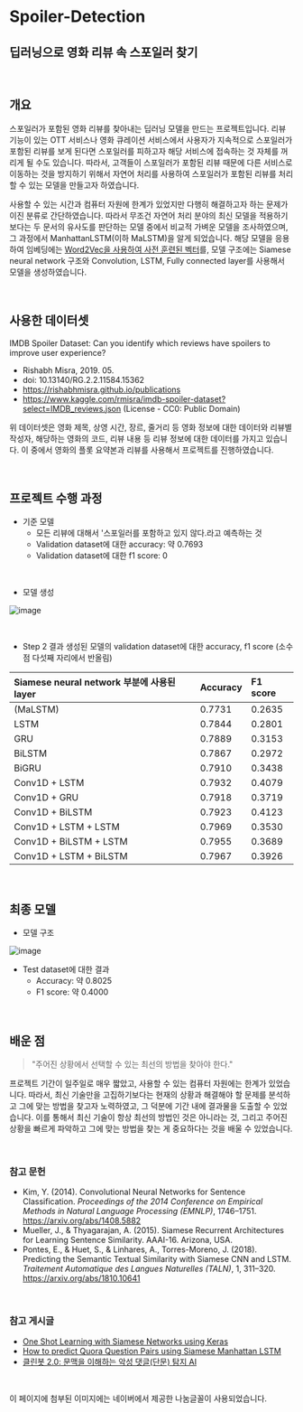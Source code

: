 # Spoiler-Detection

## 딥러닝으로 영화 리뷰 속 스포일러 찾기
<br/>

## 개요

  스포일러가 포함된 영화 리뷰를 찾아내는 딥러닝 모델을 만드는 프로젝트입니다. 리뷰 기능이 있는 OTT 서비스나 영화 큐레이션 서비스에서 사용자가 지속적으로 스포일러가 포함된 리뷰를 보게 된다면 스포일러를 피하고자 해당 서비스에 접속하는 것 자체를 꺼리게 될 수도 있습니다. 따라서, 고객들이 스포일러가 포함된 리뷰 때문에 다른 서비스로 이동하는 것을 방지하기 위해서 자연어 처리를 사용하여 스포일러가 포함된 리뷰를 처리할 수 있는 모델을 만들고자 하였습니다.
  
  사용할 수 있는 시간과 컴퓨터 자원에 한계가 있었지만 다행히 해결하고자 하는 문제가 이진 분류로 간단하였습니다. 따라서 무조건 자연어 처리 분야의 최신 모델을 적용하기보다는 두 문서의 유사도를 판단하는 모델 중에서 비교적 가벼운 모델을 조사하였으며, 그 과정에서 ManhattanLSTM(이하 MaLSTM)을 알게 되었습니다. 해당 모델을 응용하여 임베딩에는 [Word2Vec을 사용하여 사전 훈련된 벡터](https://code.google.com/archive/p/word2vec/)를, 모델 구조에는 Siamese neural network 구조와 Convolution, LSTM, Fully connected layer를 사용해서 모델을 생성하였습니다.

<br/>

 ## 사용한 데이터셋
 
IMDB Spoiler Dataset: Can you identify which reviews have spoilers to improve user experience?
- Rishabh Misra, 2019. 05. <br/>
- doi: 10.13140/RG.2.2.11584.15362 <br/>
- https://rishabhmisra.github.io/publications
- https://www.kaggle.com/rmisra/imdb-spoiler-dataset?select=IMDB_reviews.json (License - CC0: Public Domain)

위 데이터셋은 영화 제목, 상영 시간, 장르, 줄거리 등 영화 정보에 대한 데이터와 리뷰별 작성자, 해당하는 영화의 코드, 리뷰 내용 등 리뷰 정보에 대한 데이터를 가지고 있습니다. 이 중에서 영화의 플롯 요약본과 리뷰를 사용해서 프로젝트를 진행하였습니다.

<br/>

## 프로젝트 수행 과정

- 기준 모델
  - 모든 리뷰에 대해서 '스포일러를 포함하고 있지 않다.라고 예측하는 것
  - Validation dataset에 대한 accuracy: 약 0.7693
  - Validation dataset에 대한 f1 score: 0

<br/>

- 모델 생성

![image](https://user-images.githubusercontent.com/70365836/122967695-b3977e00-d3c5-11eb-80f8-b43dac3dcaf4.png)

<br/>

- Step 2 결과 생성된 모델의 validation dataset에 대한 accuracy, f1 score (소수점 다섯째 자리에서 반올림)

| Siamese neural network 부분에 사용된 layer | Accuracy | F1 score |
|:----------------------------------------|:---------|:---------|
| (MaLSTM)                                | 0.7731   | 0.2635   |
| LSTM                                    | 0.7844   | 0.2801   |
| GRU                                     | 0.7889   | 0.3153   |
| BiLSTM                                  | 0.7867   | 0.2972   |
| BiGRU                                   | 0.7910   | 0.3438 |
| Conv1D + LSTM | 0.7932 | 0.4079 |
| Conv1D + GRU | 0.7918 | 0.3719 |
| Conv1D + BiLSTM | 0.7923 | 0.4123 |
| Conv1D + LSTM + LSTM | 0.7969 | 0.3530 |
| Conv1D + BiLSTM + LSTM | 0.7955 | 0.3689 |
| Conv1D + LSTM + BiLSTM | 0.7967 | 0.3926 |


<br/>

## 최종 모델

- 모델 구조

![image](https://user-images.githubusercontent.com/70365836/125570194-b68bd453-03bd-4ff6-bc41-66bf35e5cf84.png)

- Test dataset에 대한 결과
  - Accuracy: 약 0.8025
  - F1 score: 약 0.4000

<br/>

## 배운 점

> "주어진 상황에서 선택할 수 있는 최선의 방법을 찾아야 한다."

  프로젝트 기간이 일주일로 매우 짧았고, 사용할 수 있는 컴퓨터 자원에는 한계가 있었습니다. 따라서, 최신 기술만을 고집하기보다는 현재의 상황과 해결해야 할 문제를 분석하고 그에 맞는 방법을 찾고자 노력하였고, 그 덕분에 기간 내에 결과물을 도출할 수 있었습니다. 이를 통해서 최신 기술이 항상 최선의 방법인 것은 아니라는 것, 그리고 주어진 상황을 빠르게 파악하고 그에 맞는 방법을 찾는 게 중요하다는 것을 배울 수 있었습니다.

<br>

### 참고 문헌

- Kim, Y. (2014). Convolutional Neural Networks for Sentence Classification. *Proceedings of the 2014 Conference on Empirical Methods in Natural Language Processing (EMNLP)*, 1746–1751.
    https://arxiv.org/abs/1408.5882  
- Mueller, J., & Thyagarajan, A. (2015). Siamese Recurrent Architectures for Learning Sentence Similarity. AAAI-16. Arizona, USA.
- Pontes, E., & Huet, S., & Linhares, A., Torres-Moreno, J. (2018). Predicting the Semantic Textual Similarity with Siamese CNN and LSTM. *Traitement Automatique des Langues Naturelles (TALN)*, 1, 311–320.
    https://arxiv.org/abs/1810.10641

<br/>

### 참고 게시글

- [One Shot Learning with Siamese Networks using Keras](https://towardsdatascience.com/one-shot-learning-with-siamese-networks-using-keras-17f34e75bb3d)
- [How to predict Quora Question Pairs using Siamese Manhattan LSTM](https://medium.com/mlreview/implementing-malstm-on-kaggles-quora-question-pairs-competition-8b31b0b16a07)
- [클린봇 2.0: 문맥을 이해하는 악성 댓글(단문) 탐지 AI](https://d2.naver.com/helloworld/7753273)

<br/>

이 페이지에 첨부된 이미지에는 네이버에서 제공한 나눔글꼴이 사용되었습니다.
